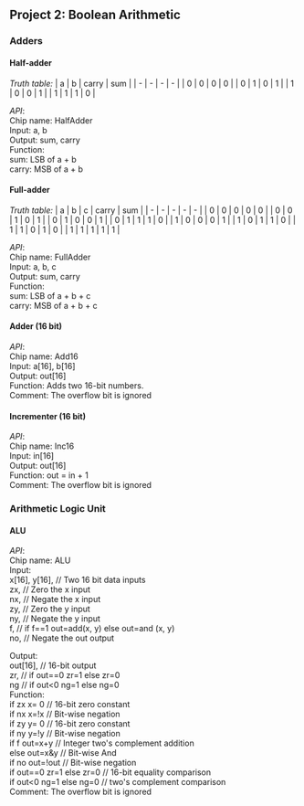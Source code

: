 ## Project 2: Boolean Arithmetic
### Adders
#### Half-adder
*Truth table:*
| a | b | carry | sum |
| - | - | - | - |
| 0 | 0 | 0 | 0 |
| 0 | 1 | 0 | 1 |
| 1 | 0 | 0 | 1 |
| 1 | 1 | 1 | 0 |

*API*:<br>
Chip name: HalfAdder<br>
Input: a, b<br>
Output: sum, carry<br>
Function: <br>
sum: LSB of a + b<br>
carry: MSB of a + b<br>

#### Full-adder
*Truth table:*
| a | b | c | carry | sum |
| - | - | - | - | - |
| 0 | 0 | 0 | 0 | 0 |
| 0 | 0 | 1 | 0 | 1 |
| 0 | 1 | 0 | 0 | 1 |
| 0 | 1 | 1 | 1 | 0 |
| 1 | 0 | 0 | 0 | 1 |
| 1 | 0 | 1 | 1 | 0 |
| 1 | 1 | 0 | 1 | 0 |
| 1 | 1 | 1 | 1 | 1 |

*API*:<br>
Chip name: FullAdder<br>
Input: a, b, c<br>
Output: sum, carry<br>
Function: <br>
sum: LSB of a + b + c<br>
carry: MSB of a + b + c <br>

#### Adder (16 bit)
*API*:<br>
Chip name: Add16<br>
Input: a[16], b[16]<br>
Output: out[16]<br>
Function: Adds two 16-bit numbers.<br>
Comment: The overflow bit is ignored

#### Incrementer (16 bit)
*API*:<br>
Chip name: Inc16<br>
Input: in[16]<br>
Output: out[16]<br>
Function: out = in + 1<br>
Comment: The overflow bit is ignored

### Arithmetic Logic Unit
#### ALU
*API*:<br>
Chip name: ALU<br>
Input: <br>
x[16], y[16], // Two 16 bit data inputs <br>
zx, // Zero the x input <br> 
nx, // Negate the x input<br>
zy, // Zero the y input <br> 
ny, // Negate the y input<br>
f, // if f==1  out=add(x, y) else out=and (x, y) <br> 
no, // Negate the out output <br>

Output:<br> 
out[16], // 16-bit output <br> 
zr, // if out==0 zr=1 else zr=0<br> 
ng // if out<0 ng=1 else ng=0 <br> 
Function: <br>
if zx x= 0 // 16-bit zero constant<br> 
if nx  x=!x // Bit-wise negation <br> 
if zy y= 0 // 16-bit zero constant<br> 
if ny  y=!y // Bit-wise negation <br> 
if f out=x+y // Integer two's complement addition <br> 
else out=x&y // Bit-wise And <br> 
if no out=!out // Bit-wise negation <br> 
if out==0 zr=1 else zr=0 // 16-bit equality comparison <br> 
if out<0 ng=1 else ng=0 // two's complement comparison <br> 
Comment: The overflow bit is ignored

